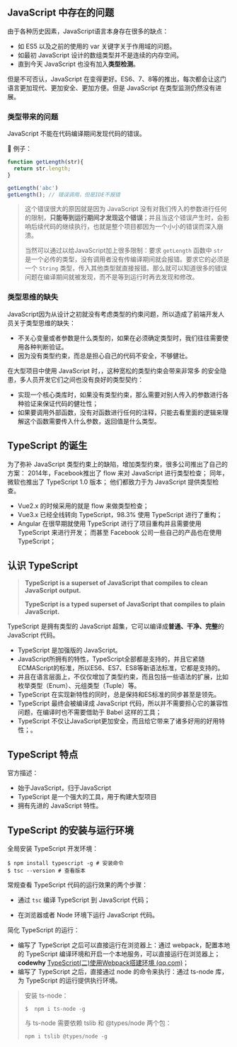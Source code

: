 
## JavaScript 中存在的问题

由于各种历史因素，JavaScript语言本身存在很多的缺点：

+ 如 ES5 以及之前的使用的 var 关键字关于作用域的问题。
+ 如最初 JavaScript 设计的数组类型并不是连续的内存空间。
+ 直到今天 JavaScript 也没有加入**类型检测**。

但是不可否认，JavaScript 在变得更好。ES6、7、8等的推出，每次都会让这门语言更加现代、更加安全、更加方便。但是 JavaScript 在类型监测仍然没有进展。



### 类型带来的问题

JavaScript 不能在代码编译期间发现代码的错误。

🌰 例子：
```javascript
function getLength(str){
  return str.length;
}

getLength('abc')
getLength(); // 错误调用，但是IDE不报错
```

> 这个错误很大的原因就是因为 JavaScript 没有对我们传入的参数进行任何的限制，**只能等到运行期间才发现这个错误**；并且当这个错误产生时，会影响后续代码的继续执行，也就是整个项目都因为一个小小的错误而深入崩溃。
>
> 当然可以通过以给JavaScript加上很多限制：要求 `getLength` 函数中 `str` 是一个必传的类型，没有调用者没有传编译期间就会报错。要求它的必须是一个 `String` 类型，传入其他类型就直接报错。那么就可以知道很多的错误问题在编译期间就被发现，而不是等到运行时再去发现和修改。



### 类型思维的缺失

JavaScript因为从设计之初就没有考虑类型的约束问题，所以造成了前端开发人员关于类型思维的缺失：

+ 不关心变量或者参数是什么类型的，如果在必须确定类型时，我们往往需要使用各种判断验证。
+ 因为没有类型约束，而总是担心自己的代码不安全，不够健壮。

在大型项目中使用 JavaScript 时，，这种宽松的类型约束会带来非常多 的安全隐患，多人员开发它们之间也没有良好的类型契约：

+ 实现一个核心类库时，如果没有类型约束，那么需要对别人传入的参数进行各种验证来保证代码的健壮性；
+ 如果要调用外部函数，没有对函数进行任何的注释，只能去看里面的逻辑来理解这个函数需要传入什么参数，返回值是什么类型。



## TypeScript 的诞生

为了弥补 JavaScript 类型约束上的缺陷，增加类型约束，很多公司推出了自己的方案： 2014年，Facebook推出了 flow 来对 JavaScript 进行类型检查； 同年，微软也推出了 TypeScript 1.0 版本； 他们都致力于为 JavaScript 提供类型检查。

+ Vue2.x 的时候采用的就是 flow 来做类型检查； 
+ Vue3.x 已经全线转向 TypeScript，98.3% 使用 TypeScript 进行了重构； 
+ Angular 在很早期就使用 TypeScript 进行了项目重构并且需要使用 TypeScript 来进行开发； 而甚至 Facebook 公司一些自己的产品也在使用TypeScript；



## 认识 TypeScript

> **TypeScript is a superset of JavaScript that compiles to clean JavaScript output.**
>
> **TypeScript is a typed superset of JavaScript that compiles to plain JavaScript.**

TypeScript 是拥有类型的 JavaScript 超集，它可以编译成**普通、干净、完整**的 JavaScript 代码。

+ TypeScript 是加强版的 JavaScript。
+ JavaScript所拥有的特性，TypeScript全部都是支持的，并且它紧随ECMAScript的标准，所以ES6、ES7、ES8等新语法标准，它都是支持的。
+ 并且在语言层面上，不仅仅增加了类型约束，而且包括一些语法的扩展，比如枚举类型（Enum）、元组类型（Tuple）等。
+ TypeScript 在实现新特性的同时，总是保持和ES标准的同步甚至是领先。
+ TypeScript 最终会被编译成 JavaScript 代码，所以并不需要担心它的兼容性问题，在编译时也不需要借助于 Babel 这样的工具；
+ TypeScript 不仅让JavaScript更加安全，而且给它带来了诸多好用的好用特性；。



## TypeScript 特点

官方描述：

+ 始于JavaScript，归于JavaScript
+ TypeScript 是一个强大的工具，用于构建大型项目
+ 拥有先进的 JavaScript 特性。



## TypeScript 的安装与运行环境

全局安装 TypeScript 开发环境：

```
$ npm install typescript -g # 安装命令
$ tsc --version # 查看版本
```



常规查看 TypeScript 代码的运行效果的两个步骤：

+ 通过 `tsc` 编译 TypeScript 到 JavaScript 代码；

+ 在浏览器或者 Node 环境下运行 JavaScript 代码。

简化 TypeScript 的运行：

+ 编写了 TypeScript 之后可以直接运行在浏览器上：通过 webpack，配置本地的 TypeScript 编译环境和开启一个本地服务，可以直接运行在浏览器上； **codewhy** [TypeScript(二)使用Webpack搭建环境 (qq.com)](https://mp.weixin.qq.com/s/wnL1l-ERjTDykWM76l4Ajw)；
+ 编写了 TypeScript 之后，直接通过 node 的命令来执行：通过 ts-node 库，为 TypeScript 的运行提供执行环境。



> 安装 ts-node：
>
> ```
> $  npm i ts-node -g
> ```
> 与 ts-node 需要依赖 tslib 和 @types/node 两个包：
>
> ```
> npm i tslib @types/node -g
> ```

